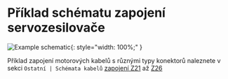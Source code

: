 # Příklad schématu zapojení servozesilovače

![Example schematic](../img/schTGZ-S-48-50_100-RI.svg){: style="width: 100%;" }

Příklad zapojení motorových kabelů s různými typy konektorů naleznete v sekci `Ostatní | Schémata kabelů` [zapojení Z21](../../../ETC/TGcable/md/description.md#Z21) až [Z26](../../../ETC/TGcable/md/description.md#Z26)
